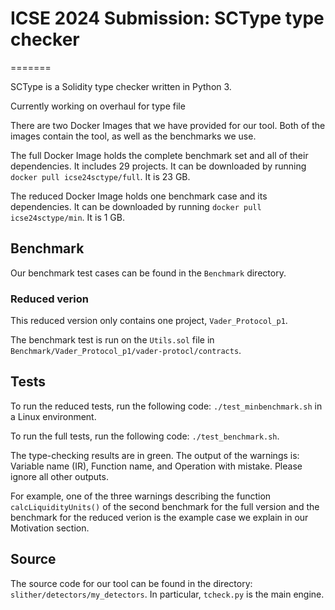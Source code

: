 # ICSE 2024 Submission: SCType type checker

=======



SCType is a Solidity type checker written in Python 3. 

Currently working on overhaul for type file

There are two Docker Images that we have provided for our tool. Both of the images contain the tool, as well as the benchmarks we use.

The full Docker Image holds the complete benchmark set and all of their dependencies. It includes 29 projects. It can be downloaded by running `docker pull icse24sctype/full`. It is 23 GB.

The reduced Docker Image holds one benchmark case and its dependencies. It can be downloaded by running `docker pull icse24sctype/min`. It is 1 GB.

## Benchmark

Our benchmark test cases can be found in the `Benchmark` directory. 

### Reduced verion
This reduced version only contains one project, `Vader_Protocol_p1`.

The benchmark test is run on the `Utils.sol` file in `Benchmark/Vader_Protocol_p1/vader-protocl/contracts`.


## Tests


To run the reduced tests, run the following code: `./test_minbenchmark.sh` in a Linux environment.

To run the full tests, run the following code: `./test_benchmark.sh`.

The type-checking results are in green. The output of the warnings is: Variable name (IR), Function name, and Operation with mistake. Please ignore all other outputs.

For example, one of the three warnings describing the function `calcLiquidityUnits()` of the second benchmark for the full version and the benchmark for the reduced verion is the example case we explain in our Motivation section.

## Source

The source code for our tool can be found in the directory: `slither/detectors/my_detectors`. In particular, `tcheck.py` is the main engine.
